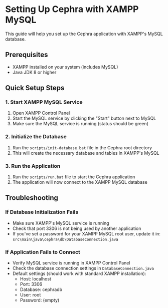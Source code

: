 # Setting Up Cephra with XAMPP MySQL

This guide will help you set up the Cephra application with XAMPP's MySQL database.

## Prerequisites
- XAMPP installed on your system (includes MySQL)
- Java JDK 8 or higher

## Quick Setup Steps

### 1. Start XAMPP MySQL Service
1. Open XAMPP Control Panel
2. Start the MySQL service by clicking the "Start" button next to MySQL
3. Make sure the MySQL service is running (status should be green)

### 2. Initialize the Database
1. Run the `scripts/init-database.bat` file in the Cephra root directory
2. This will create the necessary database and tables in XAMPP's MySQL

### 3. Run the Application
1. Run the `scripts/run.bat` file to start the Cephra application
2. The application will now connect to the XAMPP MySQL database

## Troubleshooting

### If Database Initialization Fails
- Make sure XAMPP's MySQL service is running
- Check that port 3306 is not being used by another application
- If you've set a password for your XAMPP MySQL root user, update it in:
  `src\main\java\cephra\db\DatabaseConnection.java`

### If Application Fails to Connect
- Verify MySQL service is running in XAMPP Control Panel
- Check the database connection settings in `DatabaseConnection.java`
- Default settings (should work with standard XAMPP installation):
  - Host: localhost
  - Port: 3306
  - Database: cephradb
  - User: root
  - Password: (empty) 